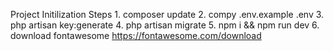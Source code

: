 Project Initilization Steps
    1. composer update
    2. compy .env.example   .env
    3. php artisan key:generate
    4. php artisan migrate
    5. npm i && npm run dev
    6. download fontawesome https://fontawesome.com/download
